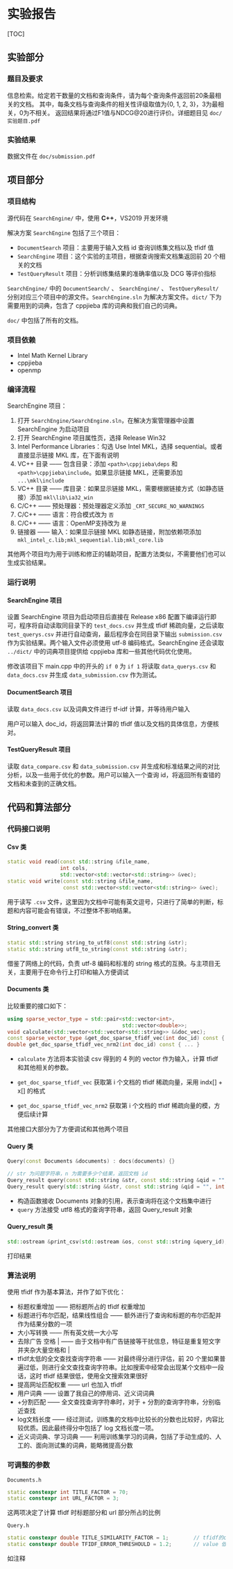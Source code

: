 # 实验报告

[TOC]

## 实验部分

### 题目及要求

信息检索。给定若干数量的文档和查询条件，请为每个查询条件返回前20条最相关的文档。
其中，每条文档与查询条件的相关性评级取值为{0, 1, 2, 3}，3为最相关，0为不相关。
返回结果将通过F1值与NDCG@20进行评价。详细题目见 `doc/实验题目.pdf`

### 实验结果

数据文件在  `doc/submission.pdf`



## 项目部分

### 项目结构

源代码在 `SearchEngine/` 中，使用 **C++**，VS2019 开发环境

解决方案 `SearchEngine` 包括了三个项目：

- `DocumentSearch` 项目：主要用于输入文档 id 查询训练集文档以及 tfidf 值
- `SearchEngine` 项目：这个实验的主项目，根据查询搜索文档集返回前 20 个相关的文档
- `TestQueryResult` 项目：分析训练集结果的准确率值以及 DCG 等评价指标

 `SearchEngine/` 中的  `DocumentSearch/` 、 `SearchEngine/` 、 `TestQueryResult/`  分别对应三个项目中的源文件。`SearchEngine.sln` 为解决方案文件。`dict/` 下为需要用到的词典，包含了 cppjieba 库的词典和我们自己的词典。

`doc/` 中包括了所有的文档。

### 项目依赖

- Intel Math Kernel Library
- cppjieba
- openmp

### 编译流程

SearchEngine 项目：

1. 打开 `SearchEngine/SearchEngine.sln`，在解决方案管理器中设置 SearchEngine 为启动项目
2. 打开 SearchEngine 项目属性页，选择 Release Win32
3. Intel Performance Libraries：勾选 Use Intel MKL，选择 sequential。或者直接显示链接 MKL 库，在下面有说明
4. VC++ 目录 —— 包含目录：添加 `<path>\cppjieba\deps` 和 `<path>\cppjieba\include`。如果显示链接 MKL，还需要添加 `...\mkl\include`
5. VC++ 目录 —— 库目录：如果显示链接 MKL，需要根据链接方式（如静态链接）添加 `mkl\lib\ia32_win`
6. C/C++ —— 预处理器：预处理器定义添加 `_CRT_SECURE_NO_WARNINGS`
7. C/C++ —— 语言：符合模式改为 `否`
8. C/C++ —— 语言：OpenMP支持改为 `是`
9. 链接器 —— 输入：如果显示链接 MKL 如静态链接，附加依赖项添加 `mkl_intel_c.lib;mkl_sequential.lib;mkl_core.lib`

其他两个项目均为用于训练和修正的辅助项目，配置方法类似，不需要他们也可以生成实验结果。

### 运行说明

#### SearchEngine 项目

设置 SearchEngine 项目为启动项目后直接在 Release x86 配置下编译运行即可，程序将自动读取同目录下的 `test_docs.csv` 并生成 tfidf 稀疏向量，之后读取 `test_querys.csv` 并进行自动查询，最后程序会在同目录下输出 `submission.csv` 作为实验结果。两个输入文件必须使用 utf-8 编码格式。SearchEngine 还会读取 `../dict/` 中的词典项目提供给 cppjieba 库和一些其他代码优化使用。

修改该项目下 main.cpp 中的开头的 `if 0` 为 `if 1` 将读取 `data_querys.csv` 和 `data_docs.csv` 并生成 `data_submission.csv` 作为测试。

#### DocumentSearch 项目

读取 `data_docs.csv` 以及词典文件进行 tf-idf 计算，并等待用户输入

用户可以输入 doc_id，将返回算法计算的 tfidf 值以及文档的具体信息，方便核对。

#### TestQueryResult 项目

读取 `data_compare.csv` 和 `data_submission.csv` 并生成和标准结果之间的对比分析，以及一些用于优化的参数。用户可以输入一个查询 id，将返回所有查错的文档和未查到的正确文档。



## 代码和算法部分

### 代码接口说明

#### Csv 类

```c++
static void read(const std::string &file_name, 
				 int cols, 
				 std::vector<std::vector<std::string>> &vec);
static void write(const std::string &file_name, 
				  const std::vector<std::vector<std::string>> &vec);
```



用于读写 `.csv` 文件，这里因为文档中可能有英文逗号，只进行了简单的判断，标题和内容可能会有错误，不过整体不影响结果。

#### String_convert 类

```c++
static std::string string_to_utf8(const std::string &str);
static std::string utf8_to_string(const std::string &str);
```

借鉴了网络上的代码，负责 utf-8 编码和标准的 string 格式的互换。与主项目无关，主要用于在命令行上打印和输入方便调试

#### Documents 类

比较重要的接口如下：

```c++
using sparse_vector_type = std::pair<std::vector<int>,	
									 std::vector<double>>;	
void calculate(std::vector<std::vector<std::string>> &&doc_vec);
const sparse_vector_type &get_doc_sparse_tfidf_vec(int doc_id) const { ... }
double get_doc_sparse_tfidf_vec_nrm2(int doc_id) const { ... }
```

- `calculate` 方法将本实验读 csv 得到的 4 列的 vector 作为输入，计算 tfidf 和其他相关的参数。

- `get_doc_sparse_tfidf_vec` 获取第 i 个文档的 tfidf 稀疏向量，采用 indx[] + x[] 的格式
- `get_doc_sparse_tfidf_vec_nrm2` 获取第 i 个文档的 tfidf 稀疏向量的模，方便后续计算

其他接口大部分为了方便调试和其他两个项目

#### Query 类

```c++
Query(const Documents &documents) : docs(documents) {}

// str 为问题字符串，n 为需要多少个结果，返回文档 id
Query_result query(const std::string &str, const std::string &qid = "", int n = 20) { ... }
Query_result query(std::string &&str, const std::string &qid = "", int n = 20) { ... }
```

- 构造函数接收 Documents 对象的引用，表示查询将在这个文档集中进行
- `query` 方法接受 utf8 格式的查询字符串，返回 Query_result 对象

#### Query_result 类

```c++
std::ostream &print_csv(std::ostream &os, const std::string &query_id);
```

打印结果

### 算法说明

使用 tfidf 作为基本算法，并作了如下优化：

- 标题权重增加 —— 把标题所占的 tfidf 权重增加
- 标题进行布尔匹配，结果线性组合 —— 额外进行了查询和标题的布尔匹配并作为结果分数的一项
- 大小写转换 —— 所有英文统一大小写
- 去除广告 空格 | —— 由于文档中有广告链接等干扰信息，特征是重复短文字并夹杂大量空格和 |
- tfidf太低的全文查找查询字符串 —— 对最终得分进行评估，前 20 个里如果普遍过低，则进行全文查找查询字符串。比如搜索中经常会出现某个文档中一段话，这时 tfidf 结果很低，使用全文搜索效果很好
- 提高网址匹配权重 —— url 也加入 tfidf
- 用户词典 —— 设置了我自己的停用词、近义词词典
- +分割匹配 —— 全文查找查询字符串时，对于 + 分割的查询字符串，分别临近查找
- log文档长度 —— 经过测试，训练集的文档中比较长的分数也比较好，内容比较优质。因此最终得分中包括了 log 文档长度一项。
- 近义词词典、学习词典 —— 利用训练集学习的词典，包括了手动生成的、人工的、面向测试集的词典，能略微提高分数

### 可调整的参数

`Documents.h`

 ```c++
static constexpr int TITLE_FACTOR = 70;
static constexpr int URL_FACTOR = 3;
 ```

这两项决定了计算 tfidf 时标题部分和 url 部分所占的比例

`Query.h`

```c++
static constexpr double TITLE_SIMILARITY_FACTOR = 1;		// tfidf的cos值系数为1，和这个线性相加
static constexpr double TFIDF_ERROR_THRESHOULD = 1.2;		// value 低于这个值的超过 n/2 则进行其他处理
```

如注释

